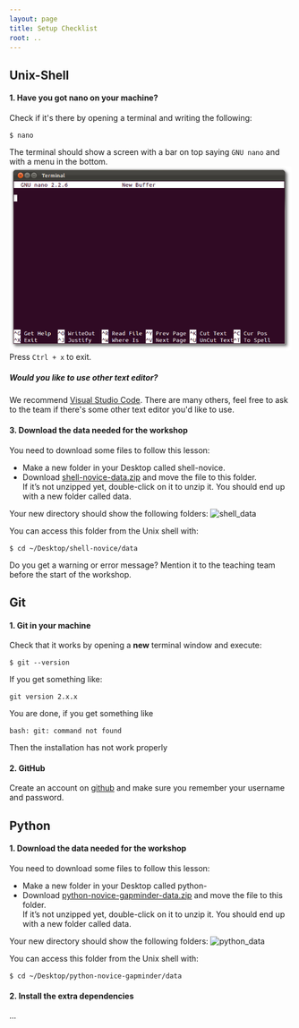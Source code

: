 ```yaml
---
layout: page
title: Setup Checklist
root: ..
---
```

[vscode]: https://code.visualstudio.com/
[shell-data]: https://swcarpentry.github.io/shell-novice/data/shell-lesson-data.zip
[python-data]:https://swcarpentry.github.io/python-novice-gapminder/files/python-novice-gapminder-data.zip

## Unix-Shell

#### 1. Have you got nano on your machine?

Check if it's there by opening a terminal and writing the following:

~~~
$ nano 
~~~

The terminal should show a screen with a bar on top saying `GNU nano` and with a
menu in the bottom.
![nano](./nano_example.png)
Press `Ctrl + x` to exit.

##### Would you like to use other text editor?

We recommend [Visual Studio Code][vscode]. There are many others, feel free to ask to the team if
there's some other text editor you'd like to use.

#### 3. Download the data needed for the workshop

You need to download some files to follow this lesson:

 - Make a new folder in your Desktop called shell-novice.
 - Download [shell-novice-data.zip][shell-data] and move the file to this folder.<br>
    If it’s not unzipped yet, double-click on it to unzip it. You should end up with a new folder called data.

Your new directory should show the following folders:
![shell_data](shell_data.png)

You can access this folder from the Unix shell with:
    
~~~
$ cd ~/Desktop/shell-novice/data
~~~

Do you get a warning or error message? Mention it to the teaching team before the start of the workshop.


## Git

#### 1. Git in your machine

Check that it works by opening a **new** terminal window and execute:

~~~
$ git --version
~~~

If you get something like:

~~~
git version 2.x.x
~~~

You are done, if you get something like

~~~
bash: git: command not found
~~~

Then the installation has not work properly

#### 2. GitHub

Create an account on [github](https://github.com/join) and make sure you remember
your username and password.


## Python

#### 1. Download the data needed for the workshop


You need to download some files to follow this lesson:

 - Make a new folder in your Desktop called python-
 - Download [python-novice-gapminder-data.zip][python-data] and move the file to this folder.<br>
   If it’s not unzipped yet, double-click on it to unzip it. You should end up with a new folder called data.

Your new directory should show the following folders:
![python_data](python_data.png)

You can access this folder from the Unix shell with:

~~~
$ cd ~/Desktop/python-novice-gapminder/data
~~~

#### 2. Install the extra dependencies

...
